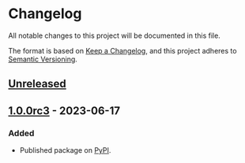 # Changelog

All notable changes to this project will be documented in this file.

The format is based on [Keep a Changelog](https://keepachangelog.com/en/1.0.0/),
and this project adheres to [Semantic Versioning](https://semver.org/spec/v2.0.0.html).

## [Unreleased]

## [1.0.0rc3] - 2023-06-17

### Added

* Published package on [PyPI](https://pypi.org/project/pytmlib/).

[unreleased]: https://github.com/olivierlacan/keep-a-changelog/compare/v1.0.0rc3...HEAD

[1.0.0rc3]: https://github.com/olivierlacan/keep-a-changelog/releases/tag/v1.0.0rc3